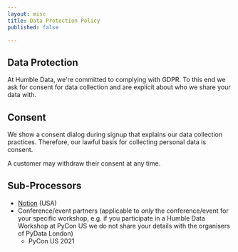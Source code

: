 ```yaml
---
layout: misc
title: Data Protection Policy
published: false

---
```

## Data Protection

At Humble Data, we're committed to complying with GDPR. To this end we ask for consent for data collection and are explicit about who we share your data with.

## Consent

We show a consent dialog during signup that explains our data collection practices. Therefore, our lawful basis for collecting personal data is consent.

A customer may withdraw their consent at any time.

## Sub-Processors

* [Notion](https://www.notion.so/GDPR-c8eac6ea83a64fb1a3ea3bcd5c3d4951 "Notion") (USA)
* Conference/event partners (applicable to _only_ the conference/event for your specific workshop, e.g. if you participate in a Humble Data Workshop at PyCon US we do not share your details with the organisers of PyData London)
  * PyCon US 2021